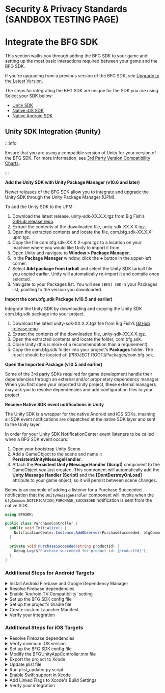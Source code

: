 # Security & Privacy Standards (SANDBOX TESTING PAGE)

# Integrate the BFG SDK

This section walks you through adding the BFG SDK to your game and setting up the most basic interactions required between your game and the BFG SDK.

If you're upgrading from a previous version of the BFG SDK, see [Upgrade to the Latest Version](./upgrade).

The steps for integrating the BFG SDK are unique for the SDK you are using. Select your SDK below:

- [Unity SDK](#unity)
- [Native iOS SDK](#ios)
- [Native Android SDK](#android)

## Unity SDK Integration {#unity}

:::info

Ensure that you are using a compatible version of Unity for your version of the BFG SDK. For more information, see [3rd Party Version Compatibility Charts](./compatibility-charts).

:::

**Add the Unity SDK with Unity Package Manager (v10.6 and later)**

Newer releases of the BFG SDK allow you to integrate and upgrade the Unity SDK through the Unity Package Manager (UPM).

To add the Unity SDK to the UPM:

1. Download the latest release, unity-sdk-XX.X.X.tgz from Big Fish’s [GitHub release repo](https://github.com/bigfishgames-external/sdk-unity-releases/releases).  
2. Extract the contents of the downloaded file, unity-sdk-XX.X.X.tgz.
3. Open the extracted contents and locate the file, com.bfg.sdk-XX.X.X-upm.tgz.
4. Copy the file com.bfg.sdk-XX.X.X-upm.tgz to a location on your machine where you would like Unity to import it from.
5. Open Unity and navigate to **Window > Package Manager**.
6. In the **Package Manager** window, click the **+** button in the upper-left corner.
7. Select **Add package from tarball** and select the Unity SDK tarball file you copied earlier. Unity will automatically re-import it and compile once selected.
8. Navigate to your Packages list. You will see ``[BFG] SDK`` in your Packages list, pointing to the version you downloaded.


**Import the com.bfg.sdk Package (v10.5 and earlier)**

Integrate the Unity SDK by downloading and copying the Unity SDK com.bfg.sdk package into your project.

1. Download the latest unity-sdk-XX.X.X.tgz file from Big Fish’s [GitHub release repo](https://github.com/bigfishgames-external/sdk-unity-releases/releases).
2. Extract the contents of the downloaded file, unity-sdk-XX.X.X.tgz. 
3. Open the extracted contents and locate the folder, com.bfg.sdk.
4. Close Unity (this is more of a recommendation than a requirement).
5. Copy the com.bfg.sdk folder into your project's **Packages** folder. The result should be located at: [PROJECT ROOT]/Packages/com.bfg.sdk.

**Open the Imported Package (v10.5 and earlier)**

Some of the 3rd party SDKs required for game development handle their dependencies through an external and/or proprietary dependency manager. When you first open your imported Unity project, these external managers may ask you to resolve dependencies and add configuration files to your project.

**Receive Native SDK event notifications in Unity**

The Unity SDK is a wrapper for the native Android and iOS SDKs, meaning all SDK event notifications are dispatched at the native SDK layer and sent to the Unity layer.

In order for your Unity SDK NotificationCenter event listeners to be called when a BFG SDK event occurs:

1. Open your bootstrap Unity Scene.
2. Add a GameObject to the scene and name it **PersistentUnityMessageHandler**.
3. Attach the **Persistent Unity Message Handler (Script)** component to the GameObject you just created. This component will automatically add the **Unity Message Handler (Script)** and the **[DontDestroyOnLoad]** attribute to your game object, so it will persist between scene changes.

Below is an example of adding a listener for a Purchase Succeeded notification that the ``UnityMessageHandler`` component will invoke when the ``bfgCommon.NOTIFICATION_PURCHASE_SUCCEEDED`` notification is sent from the native SDK:

```csharp
using BFGSDK;

public class PurchaseController {
  public void Initialize() {
    NotificationCenter.Instance.AddObserver(PurchaseSucceeded, bfgCommon.NOTIFICATION_PURCHASE_SUCCEEDED);
  }
  
  private void PurchaseSucceeded(string productId) {
    Debug.Log($"Purchase succeeded for product id: {productId}");
  }
}
```

### Additional Steps for Android Targets

<details>
  <summary>Install Android Firebase and Google Dependency Manager</summary>

The .unitypackage of these plugins must be downloaded from the [Google Unity Archives](https://developers.google.com/unity/archive) and installed into your Unity Project.

1. Double-click on the .unitypackage and follow the instructions for the import process.
2. Import everything that Unity recommends in the import package window.

Failing to import everything that Unity lists will result in complications when exporting your Unity Android gradle project, attempting builds in Android Studio, and building an APK directly in Unity.

It may also be beneficial to add a few auto-generated files to your version control system's ignore file, but this step is entirely optional and should be considered based on how your project prefers to handle files that are dirtied from builds:

```
/Assets/StreamingAssets/google-services-desktop.json*
/Assets/Plugins/Android/FirebaseCrashlytics.androidlib/res/values/crashlytics_build_id.xml*
```

</details>

<details>
  <summary>Resolve Firebase dependencies</summary>

After importing the Unity SDK, the external Firebase SDKs (by way of the External Dependency Manager plugin) will embed a number of supporting files within your project. If the External Dependency Manager plugin is not available, you will be prompted to resolve dependencies.

:::info 

If you are not prompted, trigger the Android resolution by selecting **Assets > External Dependency Manager > Android Resolver > Resolve**. The "Force Resolve" option may be needed in rare circumstances.

:::

After resolution, the following files will be added to your project:

- Assets/Plugins/Android/FirebaseApp.androidlib/*
- Assets/Plugins/Android/FirebaseCrashlytics.androidlib/*
- Assets/GeneratedLocalRepo/*

If you have custom gradle build files, the Firebase SDKs will also automatically edit these gradle build files within your project:

- Assets/Plugins/Android/mainTemplate.gradle
- Assets/Plugins/Android/gradleTemplate.properties (Unity v2019.3 or newer)

</details>

<details>
  <summary>Enable 'Android TV Compatibility' setting</summary>

:::info 

If Android TV Compatibility is not enabled, you will receive the following error when building your project:

> BfgUnitySdkSample-2021.3.9/goog/launcher/src/main/AndroidManifest.xml:5:3-30:17: AAPT: error: resource drawable/app_banner (aka com.bigfishgames.bfgsdkunitygoogle:drawable/app_banner) not found.

:::

To enable the ‘Android TV Compatibility’ setting:

1. In Unity, open your **Project Settings**.
2. Navigate to the **Player** section.
3. Expand **Other Settings**.
4. Check **Android TV Compatibility** and **Android Game**.

</details>

<details>
  <summary>Set up the BFG SDK config file</summary>

The BFG SDK configuration file, bfg_config.json, provides the basic settings that will be used as the settings values during the first and subsequent launches. The BFG SDK Sample App provides a template with default values that you can build upon for your project. To copy it into your project:

1. Navigate to the root folder of your unzipped Unity SDK.
2. Copy the config file, bfg_config.json from /SampleApp/com.bfg.sdk/Editor/Plugins/Android/res/raw/bfg_config.json to the following locations in your project:
  - Google: /Assets/Plugins/Android/Google/post-copy/launcher/src/main/res/raw/bfg_config.json
  - Amazon: /Assets/Plugins/Android/Amazon/post-copy/launcher/src/main/res/raw/bfg_config.json

To learn about the settings and configuration options in bfg_config.json, see the Android section of Configure the BFG SDK.
</details>

<details>
  <summary>Set up the project's Gradle file</summary>

:::info

The following code snippets contain placeholder version numbers ‘X.X.X’. Replace these placeholders with the appropriate version for your release of the BFG SDK, found at [3rd Party Version Compatibility Charts](../bfgsdk/compatibility-charts).

:::

Make the following modifications to your project's Gradle file, mainTemplate.gradle:

1. Add the following lines to the top of **mainTemplate.gradle** file:

```
apply plugin: 'com.android.library'
apply plugin: 'kotlin-android'
apply plugin: 'kotlin-android-extensions'
```

2. Modify the **buildscript** code section to match the following:

```
buildscript {
	ext.kotlin_version = 'X.X.X'
	repositories {
		google()
    mavenCentral()
    maven { url 'https://zendesk.jfrog.io/zendesk/repo' }
	}

	dependencies {
		classpath 'com.android.tools.build:gradle:X.X.X'
    classpath 'com.google.firebase:perf-plugin:1.3.1'
    classpath "org.jetbrains.kotlin:kotlin-gradle-plugin:$kotlin_version"
	}
}
```

3. Verify that your dependencies section has all the necessary dependencies for the SDK, as well as the regular Unity dependencies. Note that the below sample code may not be a comprehensive list of all dependencies required for your project. 

```
dependencies {
  // Google Billing dependencies
  implementation 'com.android.billingclient:billing:X.X.X'
      
  // Zendesk
  implementation group: 'com.zendesk', name: 'support', version: 'X.X.X'
  implementation 'com.zendesk.belvedere2:belvedere:X.X.X'
  implementation 'com.google.android.material:material:X.X.X'
  implementation 'com.squareup.okhttp:okhttp:X.X.X'
  implementation 'com.squareup.moshi:moshi:X.X.X'

  // AppsFlyer
  implementation 'com.appsflyer:af-android-sdk:X.X.X'
  implementation 'com.android.installreferrer:installreferrer:X.X.X'

  // Firebase
  implementation 'com.google.firebase:firebase-crashlytics:X.X.X'
  implementation 'com.google.firebase:firebase-analytics:X.X.X'
  implementation 'com.google.firebase:firebase-messaging:X.X.X'
  implementation 'com.google.firebase:firebase-perf:X.X.X'

  // Rave
  implementation 'androidx.security:security-crypto:X.X.X'
  implementation 'androidx.work:work-runtime:X.X.X'
  implementation 'com.google.android.gms:play-services-auth:X.X.X'
  implementation 'com.facebook.android:facebook-android-sdk:X.X.X'
  implementation 'com.android.volley:volley:X.X.X'

  // Other dependencies
  implementation 'androidx.constraintlayout:constraintlayout:X.X.X'
}
```

</details>

<details>
  <summary>Create custom Launcher Manifest</summary>

Big Fish Games uses a custom launcher manifest file to initialize the BFG SDK. To get the file, copy it from the BFG SDK Sample App:

1. Navigate to the root folder of your unzipped Unity SDK.
2. Copy the launcher manifest, LauncherManifest.xml /SampleApp/Samples/\$SampleProjectName/Assets/Plugins/Android/LauncherManifest.xml to your own project.

:::info 

If you need to make any changes to the manifest, do so **after** copying over the file. You can only specify one custom launcher manifest in Unity.

:::

Once the file is copied and modified as needed, ensure you set the **Custom Launcher Manifest** setting in Unity:

1. In Unity, open **Project Settings**.
2. Navigate to the **Player** section.
3. Expand **Publishing Settings** and scroll down to the **Build** section.
4. Check **Custom Launcher Manifest**.

</details>

<details>
  <summary>Verify your integration</summary>

Once you’ve completed the setup for Android, your project should have the following project folder structure. If you are missing any folders and/or files, you can copy the post-copy folder and all its contents from the BFG SDK Sample App into your own project.

| **Directory** | **Description** |
|---|---|
| **Plugins/Android** | Root folder for all needed android integration files. |
| **Plugins/Android/FirebaseApp.androidlib** | Contains needed files for Firebase Analytics. |
| **Plugins/Android/FirebaseCrashlytics.androidlib** | Contains needed files for Firebase Crashlytics. |
| **Plugins/Android/Google** | Contains Android Manifest files. |
| **Plugins/Android/Google/post-copy** | Used by build system to copy specific files to their correct app. |
| **Plugins/Android/Google/post-copy/launcher** | Contains Google services .JSON files. These files are used by Firebase for Crashlytics integration. |
| **Plugins/Android/Google/post-copy/launcher/src/main/res/mipmap** | Contains App Icons. This structure can change depending on team/project setup. |
| **Plugins/Android/Google/post-copy/launcher/src/main/res/raw** | Contains the BFG Config files. |
| **Plugins/Android/Google/post-copy/launcher/src/main/res/values** | Contains refs.xml files. |
| **Plugins/Android/Google/post-copy/launcher/src/main/res/xml** | Contains optional debugging files. |
</details>

### Additional Steps for iOS Targets

<details>
  <summary>Resolve Firebase dependencies</summary>

After importing the Unity SDK, certain dependencies, such as Firebase, will attempt to configure your system to use CocoaPods. This means that the External Dependency Manager's iOS Resolver will be configured to include CocoaPods dependencies within a .xcworkspace file, and all of your developer and build tools will need to open/operate on the .xcworkspace file instead of the .xcodeproj file. 

While it's safer to use CocoaPods to manage iOS dependencies, it may not be appropriate for all projects. You may decide to use an alternative setup:

**Alternative 1: Embed CocoaPods directly within a generated .xcodeproj file**

One alternative is to embed CocoaPods directly within the generated .xcodeproj by changing the iOS Resolver Settings:

1. In Unity, go to **Assets > External Dependency Manager > iOS Resolver > Settings** to open your iOS Resolver settings.
2. Change the value of the "Cocoapods Integration" dropdown from "Xcode Workspace - Add Cocoapods to the Xcode Workspace" to "Xcode Project - Add Cocoapods to the Xcode project."
3. Verify the setting was changed within ProjectSettings/GvhProjectSettings.xml and track the change in your source control system.

**Alternative 2: Add Firebase dependencies without CocoaPods**

If your project is not capable of supporting CocoaPods, then the Firebase dependencies can be included with the use of a support package.

:::warning 

Your project may already include references to other iOS libraries outside of Firebase. The process detailed in this section does not automatically resolve any dependencies apart from Firebase, and you will need to manage them manually on your own.

:::

1. In Unity, go to **Assets > External Dependency Manager > iOS Resolver > Settings** to open your iOS Resolver settings.
2. Locate **CocoaPods Integration** setting and change it to "None - Do not integrate CocoaPods."
3. Verify the setting was changed within ProjectSettings/GvhProjectSettings.xml and track the change in your source control system.
4. Download the Firebase support file, com.bfg.sdk.ext.firebase-support*, from the same place you downloaded the Unity SDK package.
5. Extract the package and rename the extracted folder to something that will be unique in your project's "Packages" directory. We recommend naming it "com.bfg.sdk.ext.firebase-support" to stay aligned with the package's ID, but it's ultimately up to your project's preferred naming scheme.
6. Move or copy the folder into your project's root "Packages" folder.

After performing the above, the BFG Unity SDK will automatically include Firebase's dependencies within your generated Xcode project.

Note that your resulting Xcode project will still have a "Pods" folder, even though the project is not using CocoaPods. This is to allow the Firebase Unity SDK's automatic symbol upload build phase to run as expected.

</details>

<details>
  <summary>Verify minimum iOS version</summary>

1. In Unity, open your **Project Settings**.
2. Navigate to the **Player** section.
3. Expand **Other Settings**.
4. For **Target minimum iOS Version**, verify that the correct minimum supported iOS version is selected.

Alternatively, you can set the "MinimumOSVersion" key in your Info.plist file.

</details>

<details>
  <summary>Set up the BFG SDK config file</summary>

The BFG SDK config file, bfg_config.json, provides the basic settings that will be used as the settings values during the first and subsequent launches. The BFG SDK Sample App provides a template with default values that you can build upon for your project. To copy it into your project:

1. Navigate to the root folder of your unzipped Unity SDK.
2. Copy the config file, bfg_config.json from /Packages/com.bfg.sdk/Editor/Plugins/iOS/bfg_config.json to the following location in your project: /Assets/Plugins/iOS/bfg_config.json
3. In Unity, open the **BFG > Build Settings** dialog.
4. Under **iOS Settings**, set the file path for **bfg_config.json File Path**.

To learn about the settings and configuration options in the BFG SDK config file, go to the iOS section of Configure the BFG SDK.
</details>

<details>
  <summary>Modify the BFGUnityAppController.mm file</summary>

Big Fish Games uses a custom BFGUnityAppController.mm file to initialize the BFG SDK. In most integrations, you can simply use the sample BFGUnityAppController.mm in the BFG SDK Sample App:

1. Navigate to the root folder of your unzipped Unity SDK.
2. Copy BFGUnityAppController.mm from /SampleApp/com.bfg.sdk/Runtime/Plugins/iOS/ to your own project.

BFGUnityAppController.mm will be copied over to the exported iOS project and will act as the App Delegate in Xcode.

:::info

If you choose to make changes to this file after exporting the iOS Xcode project, then be sure to replicate those changes back into the file at Packages/com.bfg.sdk/Runtime/Plugins/iOS/BFGUnityAppController.mm.

:::

**(Optional) Add a Pause/Resume Delegate to BFGUnityAppController.mm** 

To add the ability to pause and resume, add this code to set the bfgManagerPauseResumeDelegate:

```objectivec
@interface BFGUnityAppController : UnityAppController <bfgManagerPauseResumeDelegate>
@end

@implementation BFGUnityAppController
- (BOOL)application:(UIApplication*) application didFinishLaunchingWithOptions:(NSDictionary *)launchOptions
{
  // Set the Pause Resume delegate
  [bfgManager addPauseResumeDelegate:self];
}

// Implement bfgManagerPauseResumeDelegate callbacks
- (void)bfgManagerShouldPauseGame
{
  NSLog(@"Game should be paused because the Native iOS SDK is about to block the display.");
}
- (void)bfgManagerShouldResumeGame
{
  NSLog(@"Game can resume because the Native iOS SDK is about to unblock the display.");
}
@end
```

**(Optional) Customize the top view controller** 

The sample BFGUnityAppController.mm file assumes that your top view controller window is inside the App Delegate. However, if your top view controller will not be ready until later, use the following procedure to initialize the Native iOS SDK:

```objectivec
- (BOOL)application:(UIApplication *)application didFinishLaunchingWithOptions:(NSDictionary *)launchOptions
{
  [bfgManager initWithLaunchOptions:launchOptions];
}
```

When your main window is ready, use the following code:

```objectivec
- (void)myViewControllerReady
{
  [bfgManager startWithParentViewController:myMainViewController];
}
```

**(Optional) Workaround for games locked in landscape orientation** 

:::warning

This workaround should only be used if your game is meant to be **locked** on Landscape mode. Do not use this if your game supports both Portrait and Landscape modes on iOS devices.

:::

A crash sometimes occurs for games that only support landscape orientation on an iPhone. The current fix is to add the following code to your BFGUnityAppController.mm file:

```objectivec
- (UIInterfaceOrientationMask)application:(UIApplication *)application supportedInterfaceOrientationsForWindow:(nullable UIWindow *)window
{
  UIViewController *viewWalker = window.rootViewController;
  while (viewWalker != nil)
  {
    if ([viewWalker isKindOfClass:[UIImagePickerController class]] && !viewWalker.isBeingDismissed)
    {
      return UIInterfaceOrientationMaskAll;
    }
    viewWalker = viewWalker.presentedViewController;
  }
  return UIInterfaceOrientationMaskLandscape;
}
```

</details>

<details>
  <summary>Export the project to Xcode</summary>

Developers will have more flexibility to customize the integration of the Big Fish and Rave SDKs by exporting the Unity project to Xcode.

1. In Unity, go to **BFG > Build Settings** to set your Big Fish build settings. For more information about these settings, see BFG Unity Build Settings.
2. Once you’re done, close the **Build Settings** dialog.
3. Open Unity’s **Build Settings**.
4. Select **iOS** from the **Platform** list, then click the **Switch Platform** button.
5. Click **Build And Run**.
6. Navigate to the desired location on your computer, and save the project.

If you enabled the Big Fish build settings in Step 1, the build will automatically perform all of the post-processing steps required for your build and ensure that all supporting settings files, startup calls, plist entries, linked frameworks, build phases, build settings, etc are integrated correctly into the exported Xcode project.

:::warning

If you do not enable the build settings using the BFG > Build Settings menu, you must add all dependencies and settings via your own post processing scripts; otherwise, the exported projects will either fail or have runtime errors.

:::

:::info

When building your project with Xcode or the Xcode command line tools, you must use the generated .xcworkspace instead of the generated .xcodeproj unless you change your iOS Resolver settings (see “CocoaPods Alternatives” under “Resolve Firebase dependencies”, above).

:::
</details>

<details>
  <summary>Update plist file</summary>

After you export your project from Unity to Xcode, verify that your Info.plist file has all the required settings:

**Mobile Telemetry Services (MTS)**

> To support Big Fish reporting through Mobile Telemetry Services (MTS), add the following key-value pair to your Info.plist file. The “BFG_ENVIRON_TEST” is a String value type. This step is necessary to ensure that MTS data gets routed to the appropriate environment once the game goes live. Without this setting, you will see a warning on the Xcode and device consoles. 

```xml
<key>BFGEnviron</key>
<string>BFG_ENVIRON_TEST</string>
```

**AppIdentifierPrefix Setting**

> The SDK requires the AppIdentifierPrefix to be added to the game's Info.plist file. 

```xml
<key>AppIdentifierPrefix</key>
<string>${AppIdentifierPrefix}</string>
```

**Privacy Settings and Localized InfoPlist.strings**

> The four required privacy text settings (``NSCameraUsageDescription``, ``NSPhotoLibraryUsageDescription``, ``NSBluetoothAlwaysUsageDescription``, and ``NSBluetoothPeripheralUsageDescription``) can be localized by using localized Info.plists in Xcode.
> 
> There are five supported languages for the Permission strings located in the localized InfoPlist.strings files:

```xml title="EN"
"NSCameraUsageDescription" = "Used to take a profile picture.";
"NSPhotoLibraryUsageDescription" = "Used to choose a profile picture.";
"NSBluetoothAlwaysUsageDescription" = "Used to find, connect and transfer data between different devices.";
"NSBluetoothPeripheralUsageDescription" = "Used to find, connect and transfer data between different devices.";
```

```xml title="FR"
"NSCameraUsageDescription" = "Sert à prendre une photo pour le profil.";
"NSPhotoLibraryUsageDescription" = "Sert à choisir une photo pour le profil.";
"NSBluetoothAlwaysUsageDescription" = "Utilisé pour rechercher, connecter et transférer des données entre différents appareils.";
"NSBluetoothPeripheralUsageDescription" = "Utilisé pour rechercher, connecter et transférer des données entre différents appareils.";
```

```xml title="DE"
"NSCameraUsageDescription" = "Um ein Profilbild zu machen.";
"NSPhotoLibraryUsageDescription" = "Für die Auswahl eines Profilbildes.";
"NSBluetoothAlwaysUsageDescription" = "Damit können Geräte gefunden, miteinander verbunden und Daten übertragen werden.";
"NSBluetoothPeripheralUsageDescription" = "Damit können Geräte gefunden, miteinander verbunden und Daten übertragen werden.";
```

```xml title="JA"
"NSCameraUsageDescription" = "プロフィール写真の撮影に使用します。";
"NSPhotoLibraryUsageDescription" = "プロフィール写真の選択に使用します。";
"NSBluetoothAlwaysUsageDescription" = "異なるデバイス間でデータを検索、接続、転送するために使用されます。";
"NSBluetoothPeripheralUsageDescription" = "異なるデバイス間でデータを検索、接続、転送するために使用されます。";
```

```xml title="RU"
"NSCameraUsageDescription" = "Сделайте фото профиля.";
"NSPhotoLibraryUsageDescription" = "Выберите фото профиля.";
"NSBluetoothAlwaysUsageDescription" = "Используется для поиска, подключения и передачи данных между разными устройствами.";
"NSBluetoothPeripheralUsageDescription" = "Используется для поиска, подключения и передачи данных между разными устройствами.";
```

</details>

<details>
  <summary>Run plist_updater.py script</summary>

The plist_updater.py script whitelists most of Big Fish's third-party library domains in your Info.plist “App Transport Security” settings. It has one parameter, the full path to the Xcode project. The script will make a backup of the files it modifies.

Run it here: https://extsvn.bigfishgames.com/svn/bfglib/releases/tools/plist_updater.py

:::warning

Ensure that you download/copy the script with execute permissions. If the script is copied without execute permissions, it will not run.

:::
</details>

<details>
  <summary>Enable Swift support in Xcode</summary>

The iOS SDK uses Swift for some of its implementation, and you must enable Swift in Xcode.

:::info 

If your game already uses Swift, you might not need to make the below changes. However, we recommend that you review these settings and verify that they match your game's current settings.

:::

1. Navigate to the **Build Settings** tab in your Xcode project.
2. In the **Build Options** section, set "Always Embed Swift Standard Libraries" to **YES**.
3. In the **Linking** section, add an entry to the "Runpath Search Path" for **/usr/lib/swift @executable_path/Frameworks**

:::info 

The order of the entries in the “Runpath Search Paths” are important. "/usr/lib/swift" needs to be the first path in the list.

:::

4. In the **Packaging** section, set "Defines Module" to **YES**.
5. In the **Search Paths** section, add the following entries:

```
$(TOOLCHAIN_DIR)/usr/lib/swift-5.0/$(PLATFORM_NAME)
$(TOOLCHAIN_DIR)/usr/lib/swift/$(PLATFORM_NAME)
```

6. In the **Apple Clang - Language - Modules** section, set the "Enable Modules (C and Objective-C)" and "Enable Clang Module Debugging" options to **YES**

</details>

<details>
  <summary>Add Linked Flags to Xcode's Build Settings</summary>

1. Navigate to the **Build Settings** tab in your Xcode project.
2. To support Rave, add **-ObjC** to "Other Linker Flags".
3. If you previously had **-lz** in "Other Linker Flags", you may now remove it.

</details>

<details>
  <summary>Verify your integration</summary>

Here are some steps to help you verify that the Unity SDK for iOS integration was successful:

1. Verify that the exported Xcode project is set up to link to all required frameworks.
  1. Select your Target in the Project Navigator.
  2. Select the **General** tab.
  3. Scroll down to the **Frameworks, Libraries, and Embedded Content** section.
2. Ensure that the correct provisioning profile is being used to build the project. In Xcode, this is found in the **Signing & Capabilities** tab. Additionally, make sure that **Automatically manage signing** is unchecked.
3. If you are building locally, then add the Capabilities for any feature you would like to test in the local build. In the **Signing & Capabilities** tab, click the “+ Capabilities” button and add any of the following capabilities:
  - Associated Domains (for Universal Links)
  - In-App purchase
  - Push Notification
  - Sign In With Apple

You can run the app without including any capabilities but certain features will not function properly unless the corresponding Capability has been added.

:::info

In the event that Step 3 fails to build or launch the app on a device, you might need to change which build system Xcode is using. In Xcode 11, all projects default to being built with Apple's **New Build System**. Generally this works without issue; however, build issues may occur especially if you are running custom build scripts. If your game doesn't successfully build and run on the device, change back to using the Legacy Build System. To do so, go to **File > Project Settings** and change the two Build System drop downs to **Legacy Build System**.

:::
</details>
